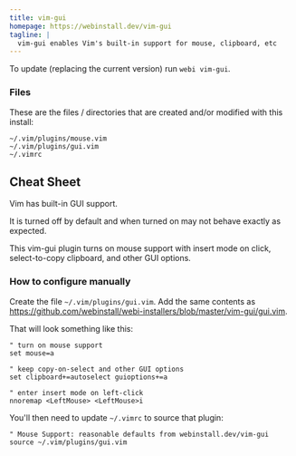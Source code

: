 ```yaml
---
title: vim-gui
homepage: https://webinstall.dev/vim-gui
tagline: |
  vim-gui enables Vim's built-in support for mouse, clipboard, etc
---
```


To update (replacing the current version) run `webi vim-gui`.

### Files

These are the files / directories that are created and/or modified with this
install:

```text
~/.vim/plugins/mouse.vim
~/.vim/plugins/gui.vim
~/.vimrc
```

## Cheat Sheet

Vim has built-in GUI support.

It is turned off by default and when turned on may not behave exactly as
expected.

This vim-gui plugin turns on mouse support with insert mode on click,
select-to-copy clipboard, and other GUI options.

### How to configure manually

Create the file `~/.vim/plugins/gui.vim`. Add the same contents as
<https://github.com/webinstall/webi-installers/blob/master/vim-gui/gui.vim>.

That will look something like this:

```vim
" turn on mouse support
set mouse=a

" keep copy-on-select and other GUI options
set clipboard+=autoselect guioptions+=a

" enter insert mode on left-click
nnoremap <LeftMouse> <LeftMouse>i
```

You'll then need to update `~/.vimrc` to source that plugin:

```vim
" Mouse Support: reasonable defaults from webinstall.dev/vim-gui
source ~/.vim/plugins/gui.vim
```
